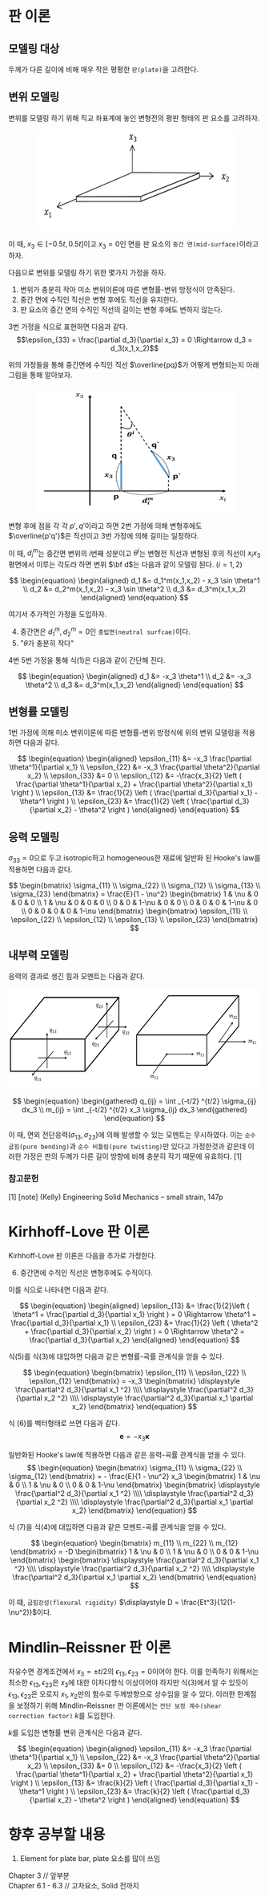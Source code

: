 # 판 이론

## 모델링 대상
두께가 다른 길이에 비해 매우 작은 평평한 `판(plate)`을 고려한다.

## 변위 모델링
변위를 모델링 하기 위해 직교 좌표계에 놓인 변형전의 평판 형태의 판 요소를 고려하자.

<p align="center">
<img src="./image/plate1.png" width= "400" height="200">
</p>

이 때, $x_3 \in [-0.5t, 0.5t]$이고 $x_3=0$인 면을 판 요소의 `중간 면(mid-surface)`이라고 하자.

다음으로 변위를 모델링 하기 위한 몇가지 가정을 하자.

1. 변위가 충분히 작아 미소 변위이론에 따른 변형률-변위 방정식이 만족된다.
2. 중간 면에 수직인 직선은 변형 후에도 직선을 유지한다.
3. 판 요소의 중간 면의 수직인 직선의 길이는 변형 후에도 변하지 않는다.

3번 가정을 식으로 표현하면 다음과 같다.
$$\epsilon_{33} = \frac{\partial d_3}{\partial x_3} = 0 \Rightarrow d_3 = d_3(x_1,x_2)$$

위의 가정들을 통해 중간면에 수직인 직선 $\overline{pq}$가 어떻게 변형되는지 아래 그림을 통해 알아보자.

<p align="center">
<img src="./image/plate2.png" width= "400" height="250">
</p>

변형 후에 점을 각 각 $p',q'$이라고 하면 2번 가정에 의해 변형후에도 $\overline{p'q'}$은 직선이고 3번 가정에 의해 길이는 일정하다. 

이 때, $d^m_i$는 중간면 변위의 $i$번째 성분이고 $\theta^i$는 변형전 직선과 변형된 후의 직선이 $x_ix_3$평면에서 이루는 각도라 하면 변위 $\bf d$는 다음과 같이 모델링 된다. $(i=1,2)$

$$ \begin{equation} \begin{aligned} d_1 &= d_1^m(x_1,x_2) - x_3 \sin \theta^1 \\ d_2 &= d_2^m(x_1,x_2) - x_3 \sin \theta^2 \\ d_3 &= d_3^m(x_1,x_2) \end{aligned} \end{equation}  $$

여기서 추가적인 가정을 도입하자. 

4. 중간면은 $d^m_1, d^m_2=0$인 `중립면(neutral surfcae)`이다.
5. "$\theta$가 충분히 작다"
   
4번 5번 가정을 통해 식(1)은 다음과 같이 간단해 진다.

$$ \begin{equation} \begin{aligned} d_1 &= -x_3 \theta^1 \\ d_2 &= -x_3 \theta^2 \\ d_3 &= d_3^m(x_1,x_2) \end{aligned} \end{equation} $$


## 변형률 모델링
1번 가정에 의해 미소 변위이론에 따른 변형률-변위 방정식에 위의 변위 모델링을 적용하면 다음과 같다.

$$ \begin{equation} \begin{aligned} \epsilon_{11} &= -x_3 \frac{\partial \theta^1}{\partial x_1} \\ \epsilon_{22} &= -x_3 \frac{\partial \theta^2}{\partial x_2} \\ \epsilon_{33} &= 0 \\ \epsilon_{12} &= -\frac{x_3}{2} \left ( \frac{\partial \theta^1}{\partial x_2} + \frac{\partial \theta^2}{\partial x_1} \right ) \\ \epsilon_{13} &= \frac{1}{2} \left ( \frac{\partial d_3}{\partial x_1} - \theta^1 \right ) \\ \epsilon_{23} &= \frac{1}{2} \left ( \frac{\partial d_3}{\partial x_2} - \theta^2 \right ) \end{aligned} \end{equation} $$

## 응력 모델링
$\sigma_{33} = 0$으로 두고 isotropic하고 homogeneous한 재료에 일반화 된 Hooke's law를 적용하면 다음과 같다.

$$ \begin{bmatrix} \sigma_{11} \\ \sigma_{22} \\ \sigma_{12} \\ \sigma_{13} \\ \sigma_{23} \end{bmatrix} = \frac{E}{1 - \nu^2} \begin{bmatrix} 1 & \nu & 0 & 0 & 0 \\ 1 & \nu & 0 & 0 & 0 \\ 0 & 0 & 1-\nu & 0 & 0 \\ 0 & 0 & 0 & 1-\nu & 0 \\ 0 & 0 & 0 & 0 & 1-\nu \end{bmatrix} \begin{bmatrix} \epsilon_{11} \\ \epsilon_{22} \\ \epsilon_{12} \\ \epsilon_{13} \\ \epsilon_{23} \end{bmatrix} $$

## 내부력 모델링
응력의 결과로 생긴 힘과 모멘트는 다음과 같다.

<p align="center">
<img src="./image/plate3.png" width= "700" height="200">
</p>

$$ \begin{equation} \begin{gathered} q_{ij} = \int _{-t/2} ^{t/2} \sigma_{ij} dx_3 \\ m_{ij} = \int _{-t/2} ^{t/2} x_3 \sigma_{ij} dx_3 \end{gathered} \end{equation}  $$

이 때, 면외 전단응력$(\sigma_{13},\sigma_{23})$에 의해 발생할 수 있는 모멘트는 무시하였다. 이는 `순수 굽힘(pure bending)`과 `순수 비틀림(pure twisting)`만 있다고 가정한것과 같은데 이러한 가정은 판의 두께가 다른 길이 방향에 비해 충분히 작기 때문에 유효하다. [1]

### 참고문헌
[1] [note] (Kelly) Engineering Solid Mechanics – small strain, 147p

# Kirhhoff-Love 판 이론
Kirhhoff-Love 판 이론은 다음을 추가로 가정한다.

6. 중간면에 수직인 직선은 변형후에도 수직이다.

이를 식으로 나타내면 다음과 같다.

$$ \begin{equation} \begin{aligned} \epsilon_{13} &= \frac{1}{2}\left ( \theta^1 + \frac{\partial d_3}{\partial x_1} \right ) = 0 \Rightarrow \theta^1 = \frac{\partial d_3}{\partial x_1} \\ \epsilon_{23} &= \frac{1}{2} \left ( \theta^2 + \frac{\partial d_3}{\partial x_2} \right ) = 0 \Rightarrow \theta^2 = \frac{\partial d_3}{\partial x_2} \end{aligned} \end{equation} $$

식(5)를 식(3)에 대입하면 다음과 같은 변형률-곡률 관계식을 얻을 수 있다.

$$ \begin{equation} \begin{bmatrix} \epsilon_{11} \\ \epsilon_{22} \\ \epsilon_{12} \end{bmatrix} = -x_3 \begin{bmatrix} \displaystyle \frac{\partial^2 d_3}{\partial x_1 ^2} \\\\ \displaystyle \frac{\partial^2 d_3}{\partial x_2 ^2} \\\\ \displaystyle \frac{\partial^2 d_3}{\partial x_1 \partial x_2}  \end{bmatrix} \end{equation}  $$

식 (6)를 벡터형태로 쓰면 다음과 같다.
$$  \mathbf e = -x_3 \boldsymbol \kappa$$

일반화된 Hooke's law에 적용하면 다음과 같은 응력-곡률 관계식을 얻을 수 있다.
$$ \begin{equation} \begin{bmatrix} \sigma_{11} \\ \sigma_{22} \\ \sigma_{12} \end{bmatrix} = - \frac{E}{1 - \nu^2} x_3 \begin{bmatrix} 1 & \nu & 0 \\ 1 & \nu & 0  \\ 0 & 0 & 1-\nu \end{bmatrix} \begin{bmatrix} \displaystyle \frac{\partial^2 d_3}{\partial x_1 ^2} \\\\ \displaystyle \frac{\partial^2 d_3}{\partial x_2 ^2} \\\\ \displaystyle \frac{\partial^2 d_3}{\partial x_1 \partial x_2}  \end{bmatrix} \end{equation}  $$

식 (7)을 식(4)에 대입하면 다음과 같은 모멘트-곡률 관계식을 얻을 수 있다.

$$ \begin{equation} \begin{bmatrix} m_{11} \\ m_{22} \\ m_{12} \end{bmatrix} = -D \begin{bmatrix} 1 & \nu & 0 \\ 1 & \nu & 0 \\ 0 & 0 & 1-\nu \end{bmatrix} \begin{bmatrix} \displaystyle \frac{\partial^2 d_3}{\partial x_1 ^2} \\\\ \displaystyle \frac{\partial^2 d_3}{\partial x_2 ^2} \\\\ \displaystyle \frac{\partial^2 d_3}{\partial x_1 \partial x_2}  \end{bmatrix} \end{equation}  $$

이 떄, `굽힘강성(flexural rigidity)` $\displaystyle D = \frac{Et^3}{12(1-\nu^2)}$이다.

# Mindlin–Reissner 판 이론
자유수면 경계조건에서 $x_3 = \pm t/2$의 $\epsilon_{13}, \epsilon_{23} = 0$이어야 한다. 이를 만족하기 위해서는 최소한 $\epsilon_{13}, \epsilon_{23}$은 $x_3$에 대한 이차다항식 이상이어야 하지만 식(3)에서 알 수 있듯이 $\epsilon_{13}, \epsilon_{23}$은 오로지 $x_1,x_2$만의 함수로 두께방향으로 상수임을 알 수 있다. 이러한 한계점을 보정하기 위해 Mindlin–Reissner 판 이론에서는 `전단 보정 계수(shear correction factor)` $k$를 도입한다.

$k$를 도입한 변형률 변위 관계식은 다음과 같다.

$$ \begin{equation} \begin{aligned} \epsilon_{11} &= -x_3 \frac{\partial \theta^1}{\partial x_1} \\ \epsilon_{22} &= -x_3 \frac{\partial \theta^2}{\partial x_2} \\ \epsilon_{33} &= 0 \\ \epsilon_{12} &= -\frac{x_3}{2} \left ( \frac{\partial \theta^1}{\partial x_2} + \frac{\partial \theta^2}{\partial x_1} \right ) \\ \epsilon_{13} &= \frac{k}{2} \left ( \frac{\partial d_3}{\partial x_1} - \theta^1 \right ) \\ \epsilon_{23} &= \frac{k}{2} \left ( \frac{\partial d_3}{\partial x_2} - \theta^2 \right ) \end{aligned} \end{equation} $$


# 향후 공부할 내용
1. Element for plate
bar, plate 요소를 많이 쓰임

Chapter 3          //  앞부분  
Chapter 6.1 - 6.3  //  고차요소, Solid 전까지  


